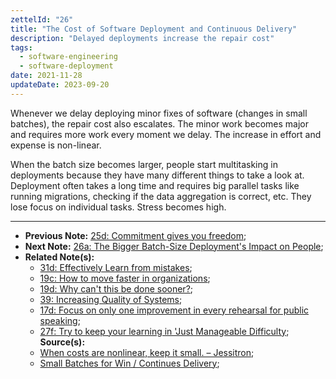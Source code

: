 ```yaml
---
zettelId: "26"
title: "The Cost of Software Deployment and Continuous Delivery"
description: "Delayed deployments increase the repair cost"
tags:
  - software-engineering
  - software-deployment
date: 2021-11-28
updateDate: 2023-09-20
---
```


Whenever we delay deploying minor fixes of software (changes in small batches), the repair cost also escalates. The minor work becomes major and requires more work every moment we delay. The increase in effort and expense is non-linear.

When the batch size becomes larger, people start multitasking in deployments because they have many different things to take a look at. Deployment often takes a long time and requires big parallel tasks like running migrations, checking if the data aggregation is correct, etc. They lose focus on individual tasks. Stress becomes high.

---

- **Previous Note:** [25d: Commitment gives you freedom](/notes/25d/);
- **Next Note:** [26a: The Bigger Batch-Size Deployment's Impact on People](/notes/26a/);
- **Related Note(s):**
  - [31d: Effectively Learn from mistakes](/notes/31d/);
  - [19c: How to move faster in organizations](/notes/19c/);
  - [19d: Why can't this be done sooner?](/notes/19d/);
  - [39: Increasing Quality of Systems](/notes/39/);
  - [17d: Focus on only one improvement in every rehearsal for public speaking](/notes/17d/);
  - [27f: Try to keep your learning in 'Just Manageable Difficulty](/notes/27f/);
**Source(s):**
  - [When costs are nonlinear, keep it small. – Jessitron](https://jessitron.com/2021/01/18/when-costs-are-nonlinear-keep-it-small/);
  - [Small Batches for Win / Continues Delivery](https://www.eferro.net/2021/01/small-batches-for-win-continuous.html);
